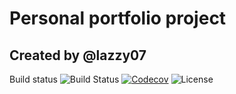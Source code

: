 # Personal portfolio project

## Created by @lazzy07

Build status
![Build Status](https://github.com/lazzy07/about/workflows/CI/CD/badge.svg)
[![Codecov](https://img.shields.io/codecov/c/github/lazzy07/about)](https://codecov.io/gh/lazzy07/about)
![License](https://img.shields.io/github/license/lazzy07/about)
